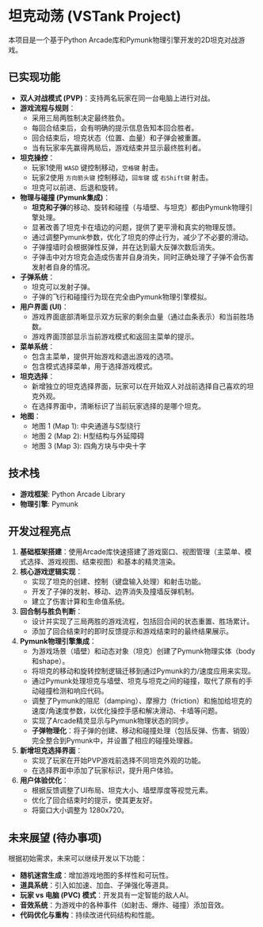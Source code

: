 # 坦克动荡 (VSTank Project)

本项目是一个基于Python Arcade库和Pymunk物理引擎开发的2D坦克对战游戏。

## 已实现功能

*   **双人对战模式 (PVP)**：支持两名玩家在同一台电脑上进行对战。
*   **游戏流程与规则**：
    *   采用三局两胜制决定最终胜负。
    *   每回合结束后，会有明确的提示信息告知本回合胜者。
    *   回合结束后，坦克状态（位置、血量）和子弹会被重置。
    *   当有玩家率先赢得两局后，游戏结束并显示最终胜利者。
*   **坦克操控**：
    *   玩家1使用 `WASD` 键控制移动，`空格键` 射击。
    *   玩家2使用 `方向箭头键` 控制移动，`回车键` 或 `右Shift键` 射击。
    *   坦克可以前进、后退和旋转。
*   **物理与碰撞 (Pymunk集成)**：
    *   **坦克和子弹**的移动、旋转和碰撞（与墙壁、与坦克）都由Pymunk物理引擎处理。
    *   显著改善了坦克卡在墙边的问题，提供了更平滑和真实的物理反馈。
    *   通过调整Pymunk参数，优化了坦克的停止行为，减少了不必要的滑动。
    *   子弹撞墙时会根据弹性反弹，并在达到最大反弹次数后消失。
    *   子弹击中对方坦克会造成伤害并自身消失，同时正确处理了子弹不会伤害发射者自身的情况。
*   **子弹系统**：
    *   坦克可以发射子弹。
    *   子弹的飞行和碰撞行为现在完全由Pymunk物理引擎模拟。
*   **用户界面 (UI)**：
    *   游戏界面底部清晰显示双方玩家的剩余血量（通过血条表示）和当前胜场数。
    *   游戏界面顶部显示当前游戏模式和返回主菜单的提示。
*   **菜单系统**：
    *   包含主菜单，提供开始游戏和退出游戏的选项。
    *   包含模式选择菜单，用于选择游戏模式。
*   **坦克选择**：
    *   新增独立的坦克选择界面，玩家可以在开始双人对战前选择自己喜欢的坦克外观。
    *   在选择界面中，清晰标识了当前玩家选择的是哪个坦克。
*   **地图**：
    *   地图 1 (Map 1): 中央通道与S型绕行
    *   地图 2 (Map 2): H型结构与外延障碍
    *   地图 3 (Map 3): 四角方块与中央十字

## 技术栈

*   **游戏框架**: Python Arcade Library
*   **物理引擎**: Pymunk

## 开发过程亮点

1.  **基础框架搭建**：使用Arcade库快速搭建了游戏窗口、视图管理（主菜单、模式选择、游戏视图、结束视图）和基本的精灵渲染。
2.  **核心游戏逻辑实现**：
    *   实现了坦克的创建、控制（键盘输入处理）和射击功能。
    *   开发了子弹的发射、移动、边界消失及撞墙反弹机制。
    *   建立了伤害计算和生命值系统。
3.  **回合制与胜负判断**：
    *   设计并实现了三局两胜的游戏流程，包括回合间的状态重置、胜场累计。
    *   添加了回合结束时的即时反馈提示和游戏结束时的最终结果展示。
4.  **Pymunk物理引擎集成**：
    *   为游戏场景（墙壁）和动态对象（坦克）创建了Pymunk物理实体（body和shape）。
    *   将坦克的移动和旋转控制逻辑迁移到通过Pymunk的力/速度应用来实现。
    *   通过Pymunk处理坦克与墙壁、坦克与坦克之间的碰撞，取代了原有的手动碰撞检测和响应代码。
    *   调整了Pymunk的阻尼（damping）、摩擦力（friction）和施加给坦克的速度/角速度参数，以优化操控手感和解决滑动、卡墙等问题。
    *   实现了Arcade精灵显示与Pymunk物理状态的同步。
    *   **子弹物理化**：将子弹的创建、移动和碰撞处理（包括反弹、伤害、销毁）完全整合到Pymunk中，并设置了相应的碰撞处理器。
6.  **新增坦克选择界面**：
    *   实现了玩家在开始PVP游戏前选择不同坦克外观的功能。
    *   在选择界面中添加了玩家标识，提升用户体验。
7.  **用户体验优化**：
    *   根据反馈调整了UI布局、坦克大小、墙壁厚度等视觉元素。
    *   优化了回合结束时的提示，使其更友好。
    *   将窗口大小调整为 1280x720。

## 未来展望 (待办事项)

根据初始需求，未来可以继续开发以下功能：

*   **随机迷宫生成**：增加游戏地图的多样性和可玩性。
*   **道具系统**：引入如加速、加血、子弹强化等道具。
*   **玩家 vs 电脑 (PVC) 模式**：开发具有一定智能的敌人AI。
*   **音效系统**：为游戏中的各种事件（如射击、爆炸、碰撞）添加音效。
*   **代码优化与重构**：持续改进代码结构和性能。
